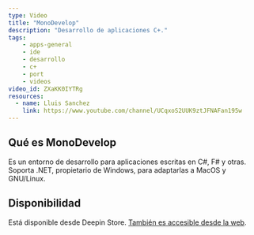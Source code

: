 ```yaml
---
type: Video
title: "MonoDevelop"
description: "Desarrollo de aplicaciones C+."
tags:
    - apps-general
    - ide
    - desarrollo
    - c+
    - port
    - videos
video_id: ZXaKK0IYTRg
resources:
  - name: Lluis Sanchez
    link: https://www.youtube.com/channel/UCqxoS2UUK9ztJFNAFan195w
---
```


## Qué es MonoDevelop
Es un entorno de desarrollo para aplicaciones escritas en C#, F# y otras. Soporta .NET, propietario de Windows, para adaptarlas a MacOS y GNU/Linux.

## Disponibilidad
Está disponible desde Deepin Store. [También es accesible desde la web](http://www.monodevelop.com/).
